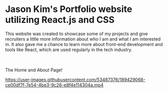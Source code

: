 # Jason Kim's Portfolio website utilizing React.js and CSS
This website was created to showcase some of my projects and give recruiters a little more information about who I am and what I am interested in.  It also gave me a chance to learn more about front-end development and tools like React, which are used regularly in the tech industry.  

</br>
</br

<h2>The Home and About Page!</h2>


https://user-images.githubusercontent.com/53487376/189429068-ce00df7f-7e54-4be3-9c26-e8f4e114304a.mp4

